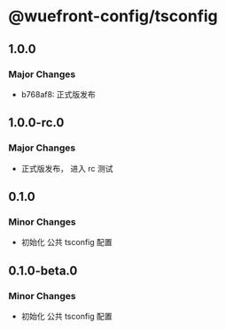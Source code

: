 # @wuefront-config/tsconfig

## 1.0.0

### Major Changes

- b768af8: 正式版发布

## 1.0.0-rc.0

### Major Changes

- 正式版发布， 进入 rc 测试

## 0.1.0

### Minor Changes

- 初始化 公共 tsconfig 配置

## 0.1.0-beta.0

### Minor Changes

- 初始化 公共 tsconfig 配置
